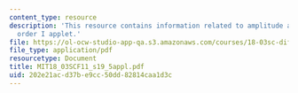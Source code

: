 ```yaml
---
content_type: resource
description: 'This resource contains information related to amplitude and phase: second
  order I applet.'
file: https://ol-ocw-studio-app-qa.s3.amazonaws.com/courses/18-03sc-differential-equations-fall-2011/202e21acd37be9cc50dd82814caa1d3c_MIT18_03SCF11_s19_5appl.pdf
file_type: application/pdf
resourcetype: Document
title: MIT18_03SCF11_s19_5appl.pdf
uid: 202e21ac-d37b-e9cc-50dd-82814caa1d3c
---
```

